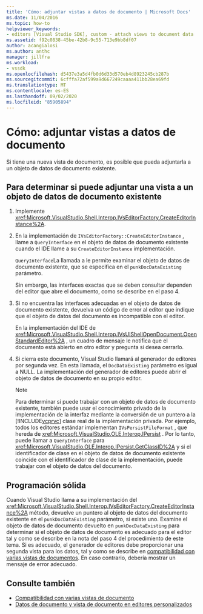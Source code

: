 ```yaml
---
title: 'Cómo: adjuntar vistas a datos de documento | Microsoft Docs'
ms.date: 11/04/2016
ms.topic: how-to
helpviewer_keywords:
- editors [Visual Studio SDK], custom - attach views to document data
ms.assetid: f92c0838-45be-42b8-9c55-713e9bb8df07
author: acangialosi
ms.author: anthc
manager: jillfra
ms.workload:
- vssdk
ms.openlocfilehash: d5437e3a5d4fb0d6d33d570eb4d8923245cb287b
ms.sourcegitcommit: 6cfffa72af599a9d667249caaaa411bb28ea69fd
ms.translationtype: MT
ms.contentlocale: es-ES
ms.lasthandoff: 09/02/2020
ms.locfileid: "85905894"
---
```

# <a name="how-to-attach-views-to-document-data"></a>Cómo: adjuntar vistas a datos de documento
Si tiene una nueva vista de documento, es posible que pueda adjuntarla a un objeto de datos de documento existente.

## <a name="to-determine-if-you-can-attach-a-view-to-an-existing-document-data-object"></a>Para determinar si puede adjuntar una vista a un objeto de datos de documento existente

1. Implemente <xref:Microsoft.VisualStudio.Shell.Interop.IVsEditorFactory.CreateEditorInstance%2A>.

2. En la implementación de `IVsEditorFactory::CreateEditorInstance` , llame a `QueryInterface` en el objeto de datos de documento existente cuando el IDE llame a su `CreateEditorInstance` implementación.

    `QueryInterface`La llamada a le permite examinar el objeto de datos de documento existente, que se especifica en el `punkDocDataExisting` parámetro.

    Sin embargo, las interfaces exactas que se deben consultar dependen del editor que abre el documento, como se describe en el paso 4.

3. Si no encuentra las interfaces adecuadas en el objeto de datos de documento existente, devuelva un código de error al editor que indique que el objeto de datos del documento es incompatible con el editor.

    En la implementación del IDE de <xref:Microsoft.VisualStudio.Shell.Interop.IVsUIShellOpenDocument.OpenStandardEditor%2A> , un cuadro de mensaje le notifica que el documento está abierto en otro editor y pregunta si desea cerrarlo.

4. Si cierra este documento, Visual Studio llamará al generador de editores por segunda vez. En esta llamada, el `DocDataExisting` parámetro es igual a NULL. La implementación del generador de editores puede abrir el objeto de datos de documento en su propio editor.

   > [!NOTE]
   > Para determinar si puede trabajar con un objeto de datos de documento existente, también puede usar el conocimiento privado de la implementación de la interfaz mediante la conversión de un puntero a la [!INCLUDE[vcprvc](../code-quality/includes/vcprvc_md.md)] clase real de la implementación privada. Por ejemplo, todos los editores estándar implementan `IVsPersistFileFormat` , que hereda de <xref:Microsoft.VisualStudio.OLE.Interop.IPersist> . Por lo tanto, puede llamar a `QueryInterface` para <xref:Microsoft.VisualStudio.OLE.Interop.IPersist.GetClassID%2A> y si el identificador de clase en el objeto de datos de documento existente coincide con el identificador de clase de la implementación, puede trabajar con el objeto de datos del documento.

## <a name="robust-programming"></a>Programación sólida
 Cuando Visual Studio llama a su implementación del <xref:Microsoft.VisualStudio.Shell.Interop.IVsEditorFactory.CreateEditorInstance%2A> método, devuelve un puntero al objeto de datos del documento existente en el `punkDocDataExisting` parámetro, si existe uno. Examine el objeto de datos de documento devuelto en `punkDocDataExisting` para determinar si el objeto de datos de documento es adecuado para el editor tal y como se describe en la nota del paso 4 del procedimiento de este tema. Si es adecuado, el generador de editores debe proporcionar una segunda vista para los datos, tal y como se describe en [compatibilidad con varias vistas de documentos](../extensibility/supporting-multiple-document-views.md). En caso contrario, debería mostrar un mensaje de error adecuado.

## <a name="see-also"></a>Consulte también
- [Compatibilidad con varias vistas de documento](../extensibility/supporting-multiple-document-views.md)
- [Datos de documento y vista de documento en editores personalizados](../extensibility/document-data-and-document-view-in-custom-editors.md)
